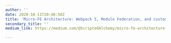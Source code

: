 ```yaml
---
author: ''
date: 2020-10-11T20:48:50Z
title: 'Micro-FE Architecture: Webpack 5, Module Federation, and custom startup code.'
secondary_title: ''
medium_link: https://medium.com/@ScriptedAlchemy/micro-fe-architecture-webpack-5-module-federation-and-custom-startup-code-9cb3fcd066c

---
```

